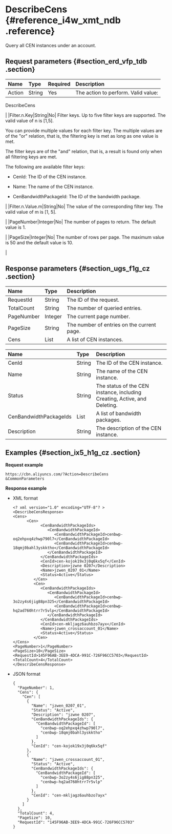 # DescribeCens {#reference_i4w_xmt_ndb .reference}

Query all CEN instances under an account.

## Request parameters {#section_erd_vfp_tdb .section}

|Name|Type|Required|Description|
|:---|:---|:-------|:----------|
|Action|String|Yes| The action to perform. Valid value:

 DescribeCens

 |
|Filter.n.Key|String|No| Filter keys. Up to five filter keys are supported. The valid value of n is \[1,5\].

 You can provide multiple values for each filter key. The multiple values are of the "or" relation, that is, the filtering key is met as long as one value is met.

 The filter keys are of the "and" relation, that is, a result is found only when all filtering keys are met.

 The following are available filter keys:

-   CenId: The ID of the CEN instance.

-   Name: The name of the CEN instance.

-   CenBandwidthPackageId: The ID of the bandwidth package.


 |
|Filter.n.Value.m|String|No| The value of the corresponding filter key. The valid value of m is \[1, 5\].

 |
|PageNumber|Integer|No| The number of pages to return. The default value is 1.

 |
|PageSize|Integer|No| The number of rows per page. The maximum value is 50 and the default value is 10.

 |

## Response parameters {#section_ugs_f1g_cz .section}

|Name|Type|Description|
|:---|:---|:----------|
|RequestId|String|The ID of the request.|
|TotalCount|String|The number of queried entries.|
|PageNumber|Integer|The current page number.|
|PageSize|String|The number of entries on the current page.|
|Cens|List|A list of CEN instances.|

|Name|Type|Description|
|:---|:---|:----------|
|CenId|String|The ID of the CEN instance.|
|Name|String|The name of the CEN instance.|
|Status|String|The status of the CEN instance, including Creating, Active, and Deleting.|
|CenBandwidthPackageIds|List|A list of bandwidth packages.|
|Description|String|The description of the CEN instance.|

## Examples {#section_ix5_h1g_cz .section}

**Request example**

``` {#createVPCpub}
https://cbn.aliyuncs.com/?Action=DescribeCens
&CommonParameters
```

**Response example**

-   XML format

    ```
    <? xml version="1.0" encoding="UTF-8"? >
    <DescribeCensResponse>
    <Cens>
          <Cen>
                <CenBandwidthPackageIds>
                   <CenBandwidthPackageId>
                      <CenBandwidthPackageId>cenbwp-oq2ehpxq4zhwp790l7</CenBandwidthPackageId>
                      <CenBandwidthPackageId>cenbwp-18qmj0bahl3yskktho</CenBandwidthPackageId>
                   </CenBandwidthPackageId>
                </CenBandwidthPackageIds>
                <CenId>cen-kojok19x3j0q6kx5qf</CenId>
                <Description>jzwne 0207</Description>
                <Name>jzwen_0207_01</Name>
                <Status>Active</Status>
             </Cen>
             <Cen>
                <CenBandwidthPackageIds>
                   <CenBandwidthPackageId>
                      <CenBandwidthPackageId>cenbwp-3o2zy4s6jig88pn325</CenBandwidthPackageId>
                      <CenBandwidthPackageId>cenbwp-hq2ad760htrr7r5vlp</CenBandwidthPackageId>
                   </CenBandwidthPackageId>
                </CenBandwidthPackageIds>
                <CenId>cen-mkljagz6auhbzo7ayx</CenId>
                <Name>jzwen_crossaccount_01</Name>
                <Status>Active</Status>
             </Cen>
    </Cens>
    <PageNumber>1</PageNumber>
    <PageSize>10</PageSize>
    <RequestId>145F96AB-3EE9-4DCA-991C-726F96CC5703</RequestId>
    <TotalCount>4</TotalCount>
    </DescribeCensResponse>
    ```

-   JSON format

    ```
    {
      "PageNumber": 1,
      "Cens": {
        "Cen": [
          {
            "Name": "jzwen_0207_01",
            "Status": "Active",
            "Description": "jzwne 0207",
            "CenBandwidthPackageIds": {
              "CenBandwidthPackageId": [
                "cenbwp-oq2ehpxq4zhwp790l7",
                "cenbwp-18qmj0bahl3yskktho"
              ]
            },
            "CenId": "cen-kojok19x3j0q6kx5qf"
          },
          {
            "Name": "jzwen_crossaccount_01",
            "Status": "Active",
            "CenBandwidthPackageIds": {
              "CenBandwidthPackageId": [
                "cenbwp-3o2zy4s6jig88pn325",
                "cenbwp-hq2ad760htrr7r5vlp"
              ]
            },
            "CenId": "cen-mkljagz6auhbzo7ayx"
          }
        ]
      },
      "TotalCount": 4,
      "PageSize": 10,
      "RequestId": "145F96AB-3EE9-4DCA-991C-726F96CC5703"
    }
    ```


